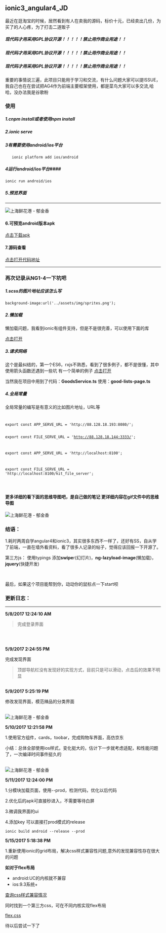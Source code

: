 ## ionic3_angular4_JD ##

最近在逛淘宝的时候，居然看到有人在卖我的源码，标价十元，已经卖出几份，为买了的人心疼，为了打击二道贩子

##### 现代码才用采用GPL协议开源！！！！！禁止用作商业用途！！ ####
##### 现代码才用采用GPL协议开源！！！！！禁止用作商业用途！！ ####
##### 现代码才用采用GPL协议开源！！！！！禁止用作商业用途！！ ####

重要的事情说三遍，此项目只能用于学习和交流，有什么问题大家可以提ISSUE，我自己也在在尝试把AG4作为前端主要框架使用，都是菜鸟大家可以多交流,哈哈，没办法我是谷歌粉

### 使用 ###



##### 1.cnpm install或者使用npm install

##### 2.ionic serve  ####


##### 3有需要使用android/ios平台 ####


       ionic platform add ios/android

##### 4运行android/ios平台####
	ionic run android/ios


##### 5.预览界面 ####

----------

<img src="https://raw.githubusercontent.com/dicallc/ionic3_angular4_JD/master/gif/GIF.gif"  alt="上海鲜花港 - 郁金香" />



#### 6.可预览android版本apk

[点击下载apk](https://github.com/dicallc/ionic3_angular4_JD/raw/master/gif/android-release.apk)

#### 7.源码查看

[点击打开代码地址](https://github.com/dicallc/ionic3_angular4_JD)

----------
### 再次记录从NG1-4一下坑吧 ###

##### 1.scss的图片地址应该怎么写 ####

    background-image:url('../assets/img/sprites.png');
##### 2.懒加载 ####
懒加载问题，我看到ionic有组件支持，但是不是很完善，可以使用下面的库

[点击打开](https://github.com/tjoskar/ng-lazyload-image)

##### 3.请求网络 ####
这个是最纠结的，第一个ES6，rxjs不熟悉，看到了很多例子，都不是很懂，其中使用箭头函数还遇到一些坑
有一个简单的例子 [点击打开](https://www.djamware.com/post/58e657b680aca764ec903c2d/ionic-3-and-angular-4-mobile-app-example)

当然我在项目中用到了代码：**GoodsService.ts** 使用：**good-lists-page.ts**

##### 4.全局常量 ####

全局常量的编写是有意义的比如图片地址，URL等

<code>
<pre>
export const APP_SERVE_URL = 'http://88.128.18.193:8080/';

export const FILE_SERVE_URL = 'http://88.128.18.144:3333/';

 export const APP_SERVE_URL = 'http://localhost:8100';

export const FILE_SERVE_URL = 'http://localhost:8100/kit_file_server';
</pre>
</code>

#### 更多详细的看下面的思维导图吧，是自己做的笔记 更详细内容在gif文件中的思维导图 ####

<img src="https://raw.githubusercontent.com/dicallc/ionic3_angular4_JD/master/gif/daotu.png"  alt="上海鲜花港 - 郁金香" />

### 结语： ###
1.耗时两周自学angular4和ionic3，其实很多东西不一样了，还好有SS，自从学了前端，一直在墙外看资料，看了很多人记录的帖子，觉得应该回报一下开源了。


第三方js：
使用typings 添加**swipe**r(幻灯片)，**ng-lazyload-image**(懒加载)，**jquery**(快捷开发)

<br>

 最后，如果这个项目能帮到你，动动你的鼠标点一下start呗 


### 更新日志： ###

----------


**5/8/2017 12:24:10 AM**

> 完成登录界面
<br>
<br>

**5/9/2017 2:24:55 PM**

完成发现界面

> 顶部导航栏没有发现好的实现方式，目前只是可以滑动，点击后的效果不明显


<br>
<b>5/9/2017 5:25:19 PM  </b>

修改发现界面，模范辣品的分类界面

<br>


<img src="https://raw.githubusercontent.com/dicallc/ionic3_angular4_JD/master/gif/20170509172835.png"  alt="上海鲜花港 - 郁金香" />

 

<b>5/10/2017 12:21:58 PM  </b>

1.使用官方组件，cards，toobar，完成购物车界面，高仿京东

小结：总体全部使用ios样式，变化挺大的，估计下一步就考虑适配，和性能问题了，一次编译时间事件挺久的


<br>
<img src="https://raw.githubusercontent.com/dicallc/ionic3_angular4_JD/master/gif/image.png"  alt="上海鲜花港 - 郁金香" />


<b>5/11/2017 12:24:00 PM  </b>

1.分模块加载页面，使用--prod，检测代码，优化以后代码

2.优化后的apk可直接秒进入，不需要等待白屏

3.微调我界面的ui

4.添加key 可以直接打prod模式的release

    ionic build android --release --prod
 

<b>5/15/2017 5:18:38 PM   </b>

1.重新使用ionic的grid布局，解决css样式兼容性问题,意外的发现兼容性存在很大的问题

**如对于flex布局**


- android:UC的内核就不兼容
- ios:9.3系统+


[查询css样式兼容情况](http://caniuse.com/#feat=flexbox)

同时找到一个第三方css，可在不同内核实现flex布局

[flex.css](https://github.com/lzxb/flex.css)

待以后尝试一下了
